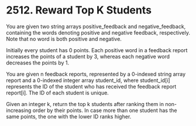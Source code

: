 # 2512. Reward Top K Students

You are given two string arrays positive_feedback and negative_feedback, containing the words denoting positive and negative feedback, respectively. Note that no word is both positive and negative.

Initially every student has 0 points. Each positive word in a feedback report increases the points of a student by 3, whereas each negative word decreases the points by 1.

You are given n feedback reports, represented by a 0-indexed string array report and a 0-indexed integer array student_id, where student_id[i] represents the ID of the student who has received the feedback report report[i]. The ID of each student is unique.

Given an integer k, return the top k students after ranking them in non-increasing order by their points. In case more than one student has the same points, the one with the lower ID ranks higher.
